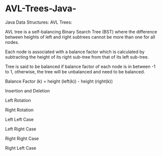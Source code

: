 # AVL-Trees-Java-
Java Data Structures: AVL Trees:

AVL tree is a self-balancing Binary Search Tree (BST) where the difference between heights of left and right subtrees cannot be more than one for all nodes.

Each node is associated with a balance factor which is calculated by subtracting the height of its right sub-tree from that of its left sub-tree.

Tree is said to be balanced if balance factor of each node is in between -1 to 1, otherwise, the tree will be unbalanced and need to be balanced.

Balance Factor (k) = height (left(k)) - height (right(k))

Insertion and Deletion

Left Rotation

Right Rotation

Left Left Case

Left Right Case

Right Right Case

Right Left Case

